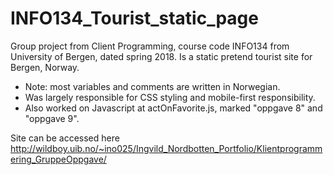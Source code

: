 # INFO134_Tourist_static_page
Group project from Client Programming, course code INFO134 from University of Bergen, dated spring 2018.
Is a static pretend tourist site for Bergen, Norway.

- Note: most variables and comments are written in Norwegian.
- Was largely responsible for CSS styling and mobile-first responsibility.
- Also worked on Javascript at actOnFavorite.js, marked "oppgave 8" and "oppgave 9".

Site can be accessed here <http://wildboy.uib.no/~ino025/Ingvild_Nordbotten_Portfolio/Klientprogrammering_GruppeOppgave/>
